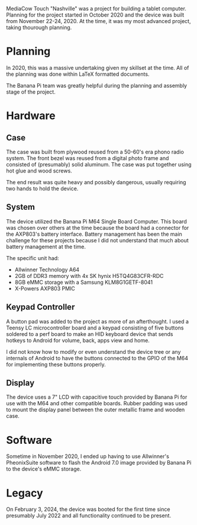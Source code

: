 MediaCow Touch "Nashville" was a project for building a tablet computer. Planning for the project started in October 2020 and the device was built from November 22-24, 2020. At the time, it was my most advanced project, taking thourough planning.

# Planning
In 2020, this was a massive undertaking given my skillset at the time. All of the planning was done within LaTeX formatted documents. 

The Banana Pi team was greatly helpful during the planning and assembly stage of the project.

# Hardware

## Case
The case was built from plywood reused from a 50-60's era phono radio system. The front bezel was reused from a digital photo frame and consisted of (presumably) solid aluminum. The case was put together using hot glue and wood screws.

The end result was quite heavy and possibly dangerous, usually requiring two hands to hold the device. 

## System
The device utilized the Banana Pi M64 Single Board Computer. This board was chosen over others at the time because the board had a connector for the AXP803's battery interface. Battery management has been the main challenge for these projects because I did not understand that much about battery management at the time. 

The specific unit had:

- Allwinner Technology A64
- 2GB of DDR3 memory with 4x SK hynix H5TQ4G83CFR-RDC
- 8GB eMMC storage with a Samsung KLM8G1GETF-8041
- X-Powers AXP803 PMIC

## Keypad Controller
A button pad was added to the project as more of an afterthought. I used a Teensy LC microcontroller board and a keypad consisting of five buttons soldered to a perf board to make an HID keyboard device that sends hotkeys to Android for volume, back, apps view and home. 

I did not know how to modify or even understand the device tree or any internals of Android to have the buttons connected to the GPIO of the M64 for implementing these buttons properly. 

## Display
The device uses a 7" LCD with capacitive touch provided by Banana Pi for use with the M64 and other compatible boards. Rubber padding was used to mount the display panel between the outer metallic frame and wooden case.

# Software
Sometime in November 2020, I ended up having to use Allwinner's PheonixSuite software to flash the Android 7.0 image provided by Banana Pi to the device's eMMC storage.

# Legacy 
On February 3, 2024, the device was booted for the first time since presumably July 2022 and all functionality continued to be present.
